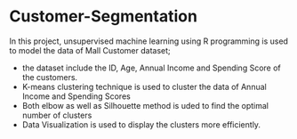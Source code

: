# Customer-Segmentation
In this project, unsupervised machine learning using R programming is used to model the data of Mall Customer dataset;
- the dataset include the ID, Age, Annual Income and Spending Score of the customers.
- K-means clustering technique is used to cluster the data of Annual Income and Spending Scores
- Both elbow as well as Silhouette method is uded to find the optimal number of clusters
- Data Visualization is used to display the clusters more efficiently.
